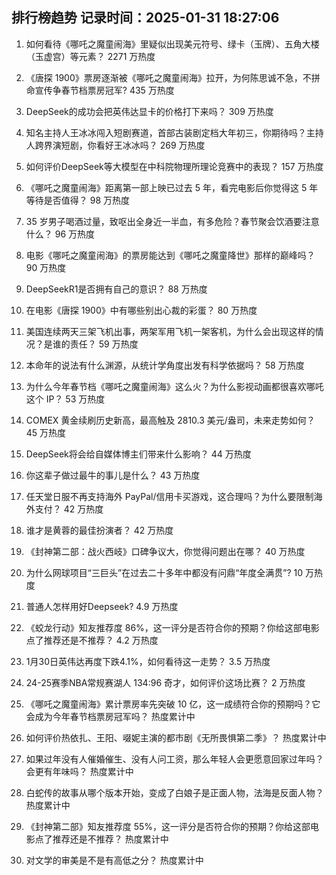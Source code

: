 
## 排行榜趋势 记录时间：2025-01-31 18:27:06
  
  1. 如何看待《哪吒之魔童闹海》里疑似出现美元符号、绿卡（玉牌）、五角大楼（玉虚宫）等元素？ 2271 万热度
    
  2. 《唐探  1900》票房逐渐被《哪吒之魔童闹海》拉开，为何陈思诚不急，不拼命宣传争春节档票房冠军? 435 万热度
    
  3. DeepSeek的成功会把英伟达显卡的价格打下来吗？ 309 万热度
    
  4. 知名主持人王冰冰闯入短剧赛道，首部古装剧定档大年初三，你期待吗？主持人跨界演短剧，你看好王冰冰吗？ 269 万热度
    
  5. 如何评价DeepSeek等大模型在中科院物理所理论竞赛中的表现？ 157 万热度
    
  6. 《哪吒之魔童闹海》距离第一部上映已过去 5 年，看完电影后你觉得这 5 年等待是否值得？ 98 万热度
    
  7. 35 岁男子喝酒过量，致呕出全身近一半血，有多危险？春节聚会饮酒要注意什么？ 96 万热度
    
  8. 电影《哪吒之魔童闹海》的票房能达到《哪吒之魔童降世》那样的巅峰吗？ 90 万热度
    
  9. DeepSeekR1是否拥有自己的意识？ 88 万热度
    
  10. 在电影《唐探 1900》中有哪些别出心裁的彩蛋？ 80 万热度
    
  11. 美国连续两天三架飞机出事，两架军用飞机一架客机，为什么会出现这样的情况？是谁的责任？ 59 万热度
    
  12. 本命年的说法有什么渊源，从统计学角度出发有科学依据吗？ 58 万热度
    
  13. 为什么今年春节档《哪吒之魔童闹海》这么火？为什么影视动画都很喜欢哪吒这个 IP？ 53 万热度
    
  14. COMEX 黄金续刷历史新高，最高触及 2810.3 美元/盎司，未来走势如何？ 45 万热度
    
  15. DeepSeek将会给自媒体博主们带来什么影响？ 44 万热度
    
  16. 你这辈子做过最牛的事儿是什么？ 43 万热度
    
  17. 任天堂日服不再支持海外 PayPal/信用卡买游戏，这合理吗？为什么要限制海外支付？ 42 万热度
    
  18. 谁才是黄蓉的最佳扮演者？ 42 万热度
    
  19. 《封神第二部：战火西岐》口碑争议大，你觉得问题出在哪？ 40 万热度
    
  20. 为什么网球项目“三巨头”在过去二十多年中都没有问鼎“年度全满贯”? 10 万热度
    
  21. 普通人怎样用好Deepseek? 4.9 万热度
    
  22. 《蛟龙行动》知友推荐度 86%，这一评分是否符合你的预期？你给这部电影点了推荐还是不推荐？ 4.2 万热度
    
  23. 1月30日英伟达再度下跌4.1%，如何看待这一走势？ 3.5 万热度
    
  24. 24-25赛季NBA常规赛湖人 134:96 奇才，如何评价这场比赛？ 2 万热度
    
  25. 《哪吒之魔童闹海》累计票房率先突破 10 亿，这一成绩符合你的预期吗？它会成为今年春节档票房冠军吗？ 热度累计中
    
  26. 如何评价热依扎、王阳、啜妮主演的都市剧《无所畏惧第二季》？ 热度累计中
    
  27. 如果过年没有人催婚催生、没有人问工资，那么年轻人会更愿意回家过年吗？会更有年味吗？ 热度累计中
    
  28. 白蛇传的故事从哪个版本开始，变成了白娘子是正面人物，法海是反面人物？ 热度累计中
    
  29. 《封神第二部》知友推荐度 55%，这一评分是否符合你的预期？你给这部电影点了推荐还是不推荐？ 热度累计中
    
  30. 对文学的审美是不是有高低之分？ 热度累计中
    